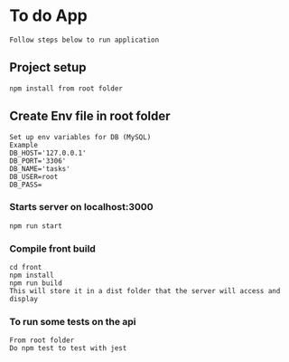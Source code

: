 # To do App
````
Follow steps below to run application
````
## Project setup
```
npm install from root folder
```

## Create Env file in root folder
```
Set up env variables for DB (MySQL) 
Example
DB_HOST='127.0.0.1'
DB_PORT='3306'
DB_NAME='tasks'
DB_USER=root
DB_PASS=

```

### Starts server on localhost:3000
```
npm run start
```

### Compile front build
```
cd front
npm install
npm run build
This will store it in a dist folder that the server will access and display
```

### To run some tests on the api
```
From root folder
Do npm test to test with jest
```
